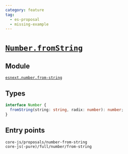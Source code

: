 ```yaml
---
category: feature
tag:
  - es-proposal
  - missing-example
---
```


# [`Number.fromString`](https://github.com/tc39/proposal-number-fromstring)

## Module

[`esnext.number.from-string`](https://github.com/zloirock/core-js/blob/master/packages/core-js/modules/esnext.number.from-string.js)

## Types

```ts
interface Number {
  fromString(string: string, radix: number): number;
}
```

## Entry points

```
core-js/proposals/number-from-string
core-js(-pure)/full/number/from-string
```
